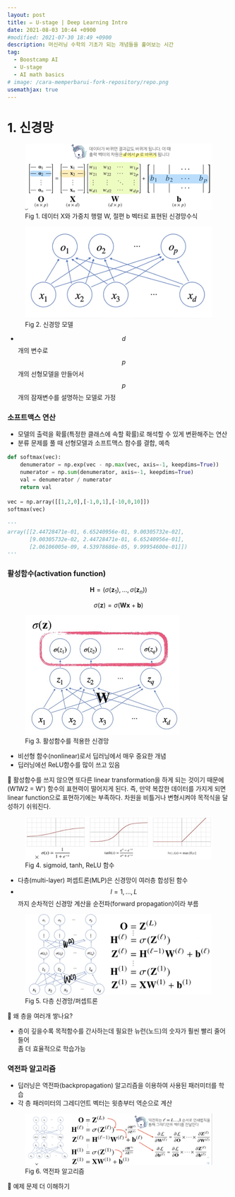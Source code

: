 ```yaml
---
layout: post
title: ✏️ U-stage | Deep Learning Intro
date: 2021-08-03 10:44 +0900
#modified: 2021-07-30 18:49 +0900
description: 머신러닝 수학의 기초가 되는 개념들을 훑어보는 시간
tag:
  - Boostcamp AI
  - U-stage
  - AI math basics
# image: /cara-memperbarui-fork-repository/repo.png
usemathjax: true
---
```


# 1. 신경망

<figure>
<img src="/assets/img/IMG_1187.jpg" alt="신경망수식">
<figcaption>Fig 1. 데이터 X와 가중치 행렬 W, 절편 b 벡터로 표현된 신경망수식</figcaption>
</figure>

<figure>
<img src="/assets/img/IMG_1188.jpg" alt="신경망모델" width="450">
<figcaption>Fig 2. 신경망 모델</figcaption>
</figure>

* $$d$$개의 변수로 $$p$$개의 선형모델을 만들어서 $$p$$개의 잠재변수를 설명하는 모델로 가정

### 소프트맥스 연산
* 모델의 출력을 확률(특정한 클래스에 속할 확률)로 해석할 수 있게 변환해주는 연산
* 분류 문제를 풀 때 선형모델과 소프트맥스 함수를 결합, 예측

```py
def softmax(vec):
    denumerator = np.exp(vec - np.max(vec, axis=-1, keepdims=True))
    numerator = np.sum(denumerator, axis=-1, keepdims=True)
    val = denumerator / numerator
    return val

vec = np.array([[1,2,0],[-1,0,1],[-10,0,10]])
softmax(vec)

'''
array([[2.44728471e-01, 6.65240956e-01, 9.00305732e-02],
       [9.00305732e-02, 2.44728471e-01, 6.65240956e-01],
       [2.06106005e-09, 4.53978686e-05, 9.99954600e-01]])
'''
```

### 활성함수(activation function)

$$\textbf{H}=(\sigma(\textbf{z}_{1}),\dots,\sigma(\textbf{z}_{n}))$$

$$\sigma(\textbf{z})=\sigma(\textbf{Wx}+\textbf{b})$$

<figure>
<img src="/assets/img/IMG_1190.jpg" alt="신경망" width="350">
<figcaption>Fig 3. 활성함수를 적용한 신경망</figcaption>
</figure>

* 비선형 함수(nonlinear)로서 딥러닝에서 매우 중요한 개념
* 딥러닝에선 ReLU함수를 많이 쓰고 있음

🎈 활성함수를 쓰지 않으면 또다른 linear transformation을 하게 되는 것이기 때문에 (W1W2 = W') 함수의 표현력이 떨어지게 된다. 즉, 만약 복잡한 데이터를 가지게 되면 linear function으로 표현하기에는 부족하다. 차원을 비틀거나 변형시켜야 목적식을 달성하기 쉬워진다.

<figure>
<img src="/assets/img/IMG_1189.jpg" alt="활성함수 종류">
<figcaption>Fig 4. sigmoid, tanh, ReLU 함수</figcaption>
</figure>

* 다층(multi-layer) 퍼셉트론(MLP)은 신경망이 여러층 합성된 함수
* $$l = 1,\dots,L$$까지 순차적인 신경망 계산을 순전파(forward propagation)이라 부름

<figure>
<img src="/assets/img/IMG_1193.jpg" alt="다층 퍼셉트론">
<figcaption>Fig 5. 다층 신경망/퍼셉트론</figcaption>
</figure>

🎈 왜 층을 여러개 쌓나요?
* 층이 깊을수록 목적함수를 간사하는데 필요한 뉴런(노드)의 숫자가 훨씬 빨리 줄어들어 <br>좀 더 효율적으로 학습가능

### 역전파 알고리즘

* 딥러닝은 역전파(backpropagation) 알고리즘을 이용하여 사용된 패러미터를 학습
* 각 층 패러미터의 그레디언트 벡터는 윗층부터 역순으로 계산

<figure>
<img src="/assets/img/IMG_1195.jpg" alt="역전파 알고리즘">
<figcaption>Fig 6. 역전파 알고리즘</figcaption>
</figure>

🤔 예제 문제 더 이해하기

